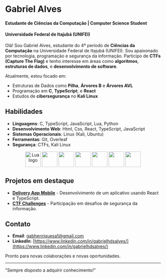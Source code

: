 # Gabriel Alves
#### Estudante de Ciências da Computação | Computer Science Student
#### Universidade Federal de Itajubá (UNIFEI)

Olá! Sou Gabriel Alves, estudante do 4º período de **Ciências da Computação** na Universidade Federal de Itajubá (UNIFEI). Sou apaixonado por tecnologia, programação e segurança da informação. Participo de **CTFs (Capture The Flag)** e tenho interesse em áreas como **algoritmos**, **estruturas de dados**, e **desenvolvimento de software**.

Atualmente, estou focado em:
- Estruturas de Dados como **Pilha**, **Árvores B** e **Árvores AVL**
- Programação em **C**, **TypeScript**, e **React**
- Estudos de **cibersegurança** no **Kali Linux**



## Habilidades
- **Linguagens**: C, TypeScript, JavaScript, Lua, Python
- **Desenvolvimento Web**: Html, Css, React, TypeScript, JavaScript
- **Sistemas Operacionais**: Linux (Kali, Ubuntu)
- **Ferramentas**: Git, Overleaf
- **Segurança**: CTFs, Kali Linux

<div align="center">
    <img width="50" src="https://cdn.jsdelivr.net/gh/devicons/devicon/icons/lua/lua-plain.svg" alt="Lua logo" />
    <img width="50" src="https://cdn.jsdelivr.net/gh/devicons/devicon@latest/icons/python/python-original-wordmark.svg" />
    <img width="50" src="https://cdn.jsdelivr.net/gh/devicons/devicon@latest/icons/c/c-plain.svg" />
    <img width="50" src="https://cdn.jsdelivr.net/gh/devicons/devicon@latest/icons/html5/html5-original-wordmark.svg"/>
    <img width="50" src="https://cdn.jsdelivr.net/gh/devicons/devicon@latest/icons/css3/css3-original-wordmark.svg" />
    <img width="50" src="https://cdn.jsdelivr.net/gh/devicons/devicon@latest/icons/javascript/javascript-original.svg" />
    <img width="50" src="https://cdn.jsdelivr.net/gh/devicons/devicon@latest/icons/typescript/typescript-original.svg" />
</div>

## Projetos em destaque
- [**Delivery App Mobile**](#) - Desenvolvimento de um aplicativo usando React e TypeScript.
- [**CTF Challenges**](#) - Participação em desafios de segurança da informação.

## Contato
- **Email**: [gabhenriquesa1@gmail.com](mailto:gabhenriquesa1@gmail.com)
- **LinkedIn**: [https://www.linkedin.com/in/gabrielhdsalves/](https://www.linkedin.com/in/gabrielhdsalves/)

Pronto para novas colaborações e novas oportunidades.

---
"Sempre disposto a adquirir conhecimento!"
